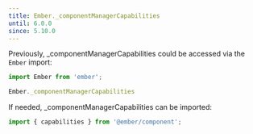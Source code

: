 ```yaml
---
title: Ember._componentManagerCapabilities
until: 6.0.0
since: 5.10.0
---
```



Previously, _componentManagerCapabilities could be accessed via the `Ember` import:
```js
import Ember from 'ember';

Ember._componentManagerCapabilities
```

If needed, _componentManagerCapabilities can be imported:
```js
import { capabilities } from '@ember/component';
```

